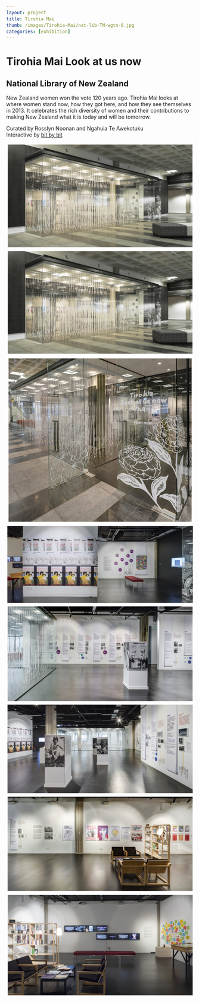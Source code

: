 ```yaml
---
layout: project
title: Tirohia Mai 
thumb: /images/Tirohia-Mai/nat-lib-TM-wgtn-0.jpg
categories: [exhibition]
---
```


# Tirohia Mai Look at us now

## National Library of New Zealand

New Zealand women won the vote 120 years ago. Tirohia Mai looks at where women stand now, how they got here, and how they see themselves in 2013. It celebrates the rich diversity of women and their contributions to making New Zealand what it is today and will be tomorrow.

Curated by Rosslyn Noonan and Ngahuia Te Awekotuku  
Interactive by [bit by bit](http://www.bitbybit.io)

![](/images/Tirohia-Mai/nat-lib-TM-wgtn-1.jpg)
![](/images/Tirohia-Mai/nat-lib-TM-wgtn-1.jpg)
![](/images/Tirohia-Mai/nat-lib-TM-wgtn-2.jpg)
![](/images/Tirohia-Mai/nat-lib-TM-wgtn-4.jpg)
![](/images/Tirohia-Mai/nat-lib-TM-wgtn-5.jpg)
![](/images/Tirohia-Mai/nat-lib-TM-wgtn-6.jpg)
![](/images/Tirohia-Mai/nat-lib-TM-wgtn-7.jpg)
![](/images/Tirohia-Mai/nat-lib-TM-wgtn-8.jpg)

